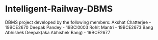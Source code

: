 # Intelligent-Railway-DBMS
DBMS project developed by the following members:
Akshat Chatterjee - 19BCE2670
Deepak Pandey - 19BCI0003
Rohit Mantri - 19BCE2673
Bang Abhishek Deepak(aka Abhishek Bang) - 19BCE2677
